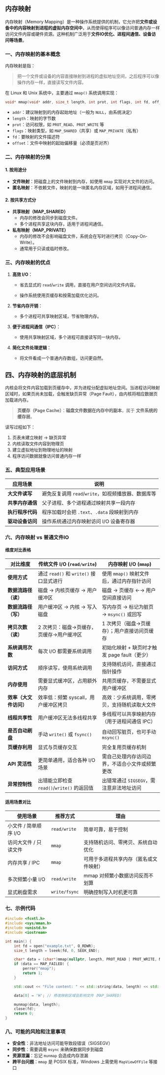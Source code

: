 ## 内存映射

内存映射（Memory Mapping）是一种操作系统提供的机制，它允许把**文件或设备中的内容映射到进程的虚拟内存空间中**，从而使得程序可以像访问普通内存一样访问文件内容或硬件资源。这种机制广泛用于**文件IO优化、进程间通信、设备访问等场景**。

### 一、内存映射的基本概念

内存映射是指：

> 把一个文件或设备的内容直接映射到进程的虚拟地址空间，之后程序可以像操作内存一样，直接读写文件内容。

在 Linux 和 Unix 系统中，主要通过 `mmap()` 系统调用实现：

```c
void* mmap(void* addr, size_t length, int prot, int flags, int fd, off_t offset);
```

- `addr`：建议映射到的内存起始地址（一般为 `NULL`，由系统决定）
- `length`：映射的字节数
- `prot`：访问权限，如 `PROT_READ`、`PROT_WRITE` 等
- `flags`：映射类型，如 `MAP_SHARED`（共享）或 `MAP_PRIVATE`（私有）
- `fd`：要映射的文件描述符
- `offset`：文件中映射的起始偏移量（必须是页对齐）

### 二、内存映射的分类

#### 1. 按用途分

- **文件映射**：把磁盘上的文件映射到内存，如使用 `mmap` 实现对大文件的访问。
- **匿名映射**：不依赖文件，映射的是一块匿名内存区域，如用于进程间通信。

#### 2. 按共享方式分

- **共享映射（MAP_SHARED）**
  - 内存的修改会同步到磁盘文件。
  - 多个进程共享这块内存，适用于进程间通信。
- **私有映射（MAP_PRIVATE）**
  - 内存的修改不会影响磁盘文件，系统会在写时进行拷贝（Copy-On-Write）。
  - 通常用于只读或临时修改。

### 三、内存映射的优点

1. **高效 I/O**：

   - 省去显式的 `read`/`write` 调用，直接在用户空间访问文件内容。

   - 操作系统使用页缓存和按需加载优化访问。

2. **节省内存开销**：
   - 多个进程可共享映射区域，节省物理内存。

3. **便于进程间通信（IPC）**：
   - 使用共享映射区域，多个进程可直接读写同一块内存。

4. **简化文件处理逻辑**：
   - 将文件看成一个普通内存数组，访问更自然。

## 四、内存映射的底层机制

内核会将文件内容加载到页缓存中，并为进程分配虚拟地址空间。当进程访问映射区域时，如果页尚未加载，会触发缺页异常（Page Fault），由内核将相应数据页加载进内存。

> **页缓存（Page Cache）**：**磁盘文件数据在内存中的副本**，属于 **文件系统的缓存层**。

读写过程如下：

1. 页表未建立映射 → 缺页异常
2. 内核读取文件内容到物理页
3. 建立虚拟地址到物理地址的映射
4. 程序访问数据就像访问普通内存一样

### 五、典型应用场景

| 应用场景         | 说明                                                |
| ---------------- | --------------------------------------------------- |
| **大文件读写**   | 避免反复调用 `read`/`write`，如视频播放器、数据库等 |
| **共享内存通信** | 父子进程、多个进程通过映射共享一段内存              |
| **执行程序代码** | 程序加载时会把 `.text`、`.data` 段映射到内存        |
| **驱动设备访问** | 操作系统通过内存映射访问 I/O 设备寄存器             |

### 六、内存映射 vs 普通文件IO

#### 维度对比表格

| 对比维度               | 传统文件 I/O (`read/write`)                | 内存映射 I/O (`mmap`)                          |
| ---------------------- | ------------------------------------------ | ---------------------------------------------- |
| **使用方式**           | 通过 `read()` 和 `write()` 接口显式进行    | 使用 `mmap()` 映射文件后，通过内存指针访问     |
| **数据流路径（读）**   | 磁盘 → 内核页缓存 → 用户缓冲区             | 磁盘 → 页缓存 ←→ 用户空间直接访问              |
| **数据流路径（写）**   | 用户缓冲区 → 内核 → 写入磁盘               | 写内存页 → 标记为脏页 → `msync()` 或回写       |
| **拷贝次数（读）**     | 2 次拷贝：磁盘→页缓存，页缓存→用户缓冲区   | 1 次拷贝（磁盘→页缓存）；用户直接访问页缓存    |
| **系统调用次数**       | 每次 I/O 都需要系统调用                    | 初始化映射 + 缺页时才触发 page fault（更少）   |
| **访问方式**           | 顺序读写，使用系统调用                     | 支持随机访问，直接通过指针操作                 |
| **内存使用**           | 需要显式缓冲区，占用额外内存               | 共用页缓存，不需要显式用户缓冲区               |
| **效率（大文件访问）** | 效率低：频繁 syscall，用户缓冲区拷贝       | 高效：少系统调用，零拷贝，支持随机读取大文件   |
| **线程共享性**         | 用户缓冲区无法多线程共享                   | 多线程可以共享映射内存（用于进程间通信 IPC）   |
| **是否自动刷盘**       | 手动 `write()` 或 `fsync()`                | 自动回写脏页，也可手动 `msync()`               |
| **页缓存利用**         | 显式与页缓存交互                           | 完全复用页缓存机制                             |
| **API 灵活性**         | 更简单通用，适合各种 I/O 场景              | 需自己处理内存访问边界，不适合小文件或频繁更改 |
| **异常控制性**         | 出错能立即检查 `read()`/`write()` 的返回值 | 出错常通过 `SIGSEGV`，需注意非法地址访问       |

#### 适用场景对比

| 使用场景              | 推荐方式      | 理由                                   |
| --------------------- | ------------- | -------------------------------------- |
| 小文件 / 简单顺序 I/O | `read/write`  | 简单可靠，易于控制                     |
| 访问大文件 / 只读文件 | `mmap`        | 支持随机访问、零拷贝、系统自动优化     |
| 内存共享 / IPC        | `mmap`        | 可用于多进程共享内存（匿名或文件映射） |
| 多次频繁小量 I/O      | `read/write`  | mmap 对频繁小数据访问反而不划算        |
| 显式刷盘需求          | `write/fsync` | 明确控制写入时机更可靠                 |

### 七、示例代码

```cpp
#include <fcntl.h>
#include <sys/mman.h>
#include <unistd.h>
#include <iostream>

int main() {
    int fd = open("example.txt", O_RDWR);
    size_t length = lseek(fd, 0, SEEK_END);

    char* data = (char*)mmap(nullptr, length, PROT_READ | PROT_WRITE, MAP_SHARED, fd, 0);
    if (data == MAP_FAILED) {
        perror("mmap");
        return 1;
    }

    std::cout << "File content: " << std::string(data, length) << std::endl;

    data[0] = 'H'; // 修改映射区域会影响文件（MAP_SHARED）

    munmap(data, length);
    close(fd);
    return 0;
}
```

### 八、可能的风险和注意事项

- **安全性**：非法地址访问可能导致段错误（SIGSEGV）
- **同步性**：需要调用 `msync` 来确保数据同步到磁盘
- **资源泄漏**：忘记 `munmap` 会造成内存泄漏
- **跨平台问题**：`mmap` 是 POSIX 标准，Windows 上需使用 `MapViewOfFile` 等接口